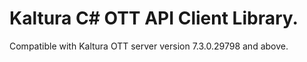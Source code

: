 # Kaltura C# OTT API Client Library.
Compatible with Kaltura OTT server version 7.3.0.29798 and above.

